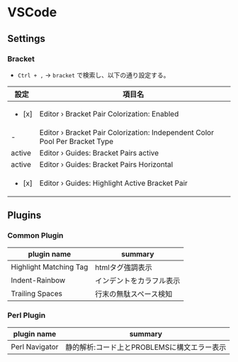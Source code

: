 # VSCode
## Settings
### Bracket

* `Ctrl + ,` -> `bracket` で検索し、以下の通り設定する。

| 設定   | 項目名                                          |
| ------ | -----------------------------------------------|
| <ul><li>[x] </li></ul> | Editor › Bracket Pair Colorization: Enabled    |
|   -    | Editor › Bracket Pair Colorization: Independent Color Pool Per Bracket Type |
| active | Editor › Guides: Bracket Pairs active          |
| active | Editor › Guides: Bracket Pairs Horizontal      |
| <ul><li>[x] </li></ul> | Editor › Guides: Highlight Active Bracket Pair |


## Plugins
### Common Plugin

| plugin name            | summary                |
|------------------------|------------------------|
| Highlight Matching Tag | htmlタグ強調表示        |
| Indent-Rainbow         | インデントをカラフル表示 |
| Trailing Spaces        | 行末の無駄スペース検知   |

### Perl Plugin

| plugin name            | summary                                  |
|------------------------|------------------------------------------|
| Perl Navigator         | 静的解析:コード上とPROBLEMSに構文エラー表示 |

